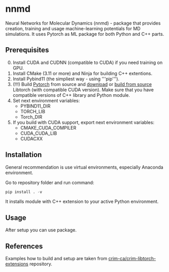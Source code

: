 # nnmd

Neural Networks for Molecular Dynamics (nnmd) - package that provides creation, training and usage
machine-learning potentials for MD simulations.
It uses Pytorch as ML package for both Python and C++ parts.

## Prerequisites

0. Install CUDA and CUDNN (compatible to CUDA) if you need training on GPU.
1. Install CMake (3.11 or more) and Ninja for building C++ extentions.
2. Install Pybind11 (the simpliest way - using '''pip''').
3. (!!!) Build [Pytorch](https://github.com/pytorch/pytorch?tab=readme-ov-file#from-source) from source and [download](https://pytorch.org/) or [build from source](https://github.com/pytorch/pytorch/blob/main/docs/libtorch.rst) Libtorch (with compatible CUDA version).
Make sure that you have compatible versions of C++ library and Python module.
4. Set next environment variables:
    - PYBIND11_DIR
    - TORCH_LIB
    - Torch_DIR
5. If you build with CUDA support, export next environment variables:
    - CMAKE_CUDA_COMPILER
    - CUDA_CUDA_LIB
    - CUDACXX

## Installation

General recommendation is use virtual environments, especially Anaconda environment.

Go to repository folder and run command:

```python
pip install . -v
```

It installs module with C++ extension to your active Python environment.

## Usage

After setup you can use package.

## References

Examples how to build and setup are taken from [crim-ca/crim-libtorch-extensions](https://github.com/crim-ca/crim-libtorch-extensions/tree/master) repository.
